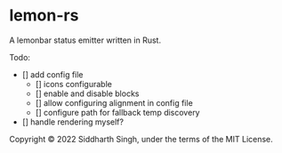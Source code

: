 # lemon-rs

A lemonbar status emitter written in Rust.

Todo:

- [] add config file
  - [] icons configurable
  - [] enable and disable blocks
  - [] allow configuring alignment in config file
  - [] configure path for fallback temp discovery
- [] handle rendering myself?

Copyright © 2022 Siddharth Singh, under the terms of the MIT License.
